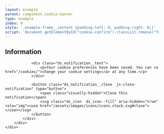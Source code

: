 ```yaml
---
layout: example
parent: component.cookie-banner
type: example
index: 0
style: '.example-frame__content {padding-left: 0; padding-right: 0;}'
script: 'document.getElementById("cookie-confirm").classList.remove("fully-hidden");'
---
```


<div id="cookie-confirm" class="ds_notification  ds_notification--cookie-success  ds_reversed  fully-hidden  js-confirm-cookie-content" data-module="ds-notification">
    <div class="ds_wrapper">
        <div class="ds_notification__content">
            <div class="ds_notification__text">
                <h2 class="visually-hidden">Information</h2>

                <div class="ds_notification__text">
                    <p>Your cookie preferences have been saved. You can <a href="/cookies/">change your cookie settings</a> at any time.</p>
                </div>

                <button class="ds_notification__close  js-close-notification" type="button">
                    <span class="visually-hidden">Close this notification</span>
                    <svg class="ds_icon  ds_icon--fill" aria-hidden="true" role="img"><use href="/assets/images/icons/icons.stack.svg#close"></use></svg>
                </button>
            </div>
        </div>
    </div>
</div>
